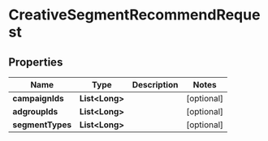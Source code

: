 

# CreativeSegmentRecommendRequest


## Properties

Name | Type | Description | Notes
------------ | ------------- | ------------- | -------------
**campaignIds** | **List&lt;Long&gt;** |  |  [optional]
**adgroupIds** | **List&lt;Long&gt;** |  |  [optional]
**segmentTypes** | **List&lt;Long&gt;** |  |  [optional]



